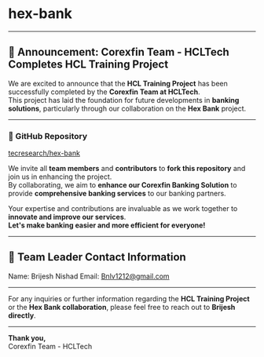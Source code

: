 # hex-bank

---

## 📢 Announcement: Corexfin Team - HCLTech Completes HCL Training Project

We are excited to announce that the **HCL Training Project** has been successfully completed by the **Corexfin Team at HCLTech**.  
This project has laid the foundation for future developments in **banking solutions**, particularly through our collaboration on the **Hex Bank** project.

---

### 📂 GitHub Repository  
[tecresearch/hex-bank](https://github.com/tecresearch/hex-bank)  

We invite all **team members** and **contributors** to **fork this repository** and join us in enhancing the project.  
By collaborating, we aim to **enhance our Corexfin Banking Solution** to provide **comprehensive banking services** to our banking partners.

Your expertise and contributions are invaluable as we work together to **innovate and improve our services**.  
**Let's make banking easier and more efficient for everyone!**

---

## 👤 Team Leader Contact Information
Name: Brijesh Nishad Email: Bnlv1212@gmail.com

---

For any inquiries or further information regarding the **HCL Training Project** or the **Hex Bank collaboration**, please feel free to reach out to **Brijesh directly**.

---

**Thank you,**  
Corexfin Team - HCLTech
